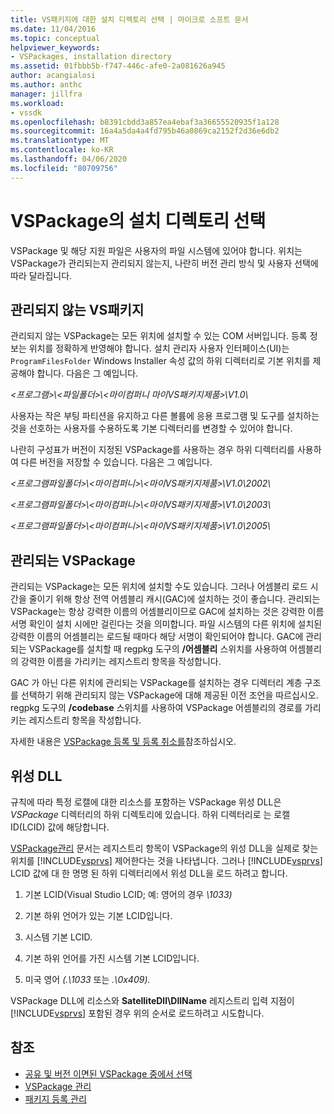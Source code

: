 ```yaml
---
title: VS패키지에 대한 설치 디렉토리 선택 | 마이크로 소프트 문서
ms.date: 11/04/2016
ms.topic: conceptual
helpviewer_keywords:
- VSPackages, installation directory
ms.assetid: 01fbbb5b-f747-446c-afe0-2a081626a945
author: acangialosi
ms.author: anthc
manager: jillfra
ms.workload:
- vssdk
ms.openlocfilehash: b8391cbdd3a857ea4ebaf3a36655520935f1a128
ms.sourcegitcommit: 16a4a5da4a4fd795b46a0869ca2152f2d36e6db2
ms.translationtype: MT
ms.contentlocale: ko-KR
ms.lasthandoff: 04/06/2020
ms.locfileid: "80709756"
---
```

# <a name="choose-the-installation-directory-for-a-vspackage"></a>VSPackage의 설치 디렉토리 선택
VSPackage 및 해당 지원 파일은 사용자의 파일 시스템에 있어야 합니다. 위치는 VSPackage가 관리되는지 관리되지 않는지, 나란히 버전 관리 방식 및 사용자 선택에 따라 달라집니다.

## <a name="unmanaged-vspackages"></a>관리되지 않는 VS패키지
 관리되지 않는 VSPackage는 모든 위치에 설치할 수 있는 COM 서버입니다. 등록 정보는 위치를 정확하게 반영해야 합니다. 설치 관리자 사용자 인터페이스(UI)는 `ProgramFilesFolder` Windows Installer 속성 값의 하위 디렉터리로 기본 위치를 제공해야 합니다. 다음은 그 예입니다.

*&lt;프로그램&gt;\\&lt;파일폴더&gt;\\&lt;마이컴퍼니 마이VS패키지제품&gt;\V1.0\\*

 사용자는 작은 부팅 파티션을 유지하고 다른 볼륨에 응용 프로그램 및 도구를 설치하는 것을 선호하는 사용자를 수용하도록 기본 디렉터리를 변경할 수 있어야 합니다.

 나란히 구성표가 버전이 지정된 VSPackage를 사용하는 경우 하위 디렉터리를 사용하여 다른 버전을 저장할 수 있습니다. 다음은 그 예입니다.

 *&lt;프로그램파일폴더&gt;\\&lt;마이컴퍼니&gt;\\&lt;마이VS패키지제품&gt;\\V1.0\\2002\\*

 *&lt;프로그램파일폴더&gt;\\&lt;마이컴퍼니&gt;\\&lt;마이VS패키지제품&gt;\\V1.0\\2003\\*

 *&lt;프로그램파일폴더&gt;\\&lt;마이컴퍼니&gt;\\&lt;마이VS패키지제품&gt;\\V1.0\\2005\\*

## <a name="managed-vspackages"></a>관리되는 VSPackage
 관리되는 VSPackage는 모든 위치에 설치할 수도 있습니다. 그러나 어셈블리 로드 시간을 줄이기 위해 항상 전역 어셈블리 캐시(GAC)에 설치하는 것이 좋습니다. 관리되는 VSPackage는 항상 강력한 이름의 어셈블리이므로 GAC에 설치하는 것은 강력한 이름 서명 확인이 설치 시에만 걸린다는 것을 의미합니다. 파일 시스템의 다른 위치에 설치된 강력한 이름의 어셈블리는 로드될 때마다 해당 서명이 확인되어야 합니다. GAC에 관리되는 VSPackage를 설치할 때 regpkg 도구의 **/어셈블리** 스위치를 사용하여 어셈블리의 강력한 이름을 가리키는 레지스트리 항목을 작성합니다.

 GAC 가 아닌 다른 위치에 관리되는 VSPackage를 설치하는 경우 디렉터리 계층 구조를 선택하기 위해 관리되지 않는 VSPackage에 대해 제공된 이전 조언을 따르십시오. regpkg 도구의 **/codebase** 스위치를 사용하여 VSPackage 어셈블리의 경로를 가리키는 레지스트리 항목을 작성합니다.

 자세한 내용은 [VSPackage 등록 및 등록 취소를](../../extensibility/registering-and-unregistering-vspackages.md)참조하십시오.

## <a name="satellite-dlls"></a>위성 DLL
 규칙에 따라 특정 로캘에 대한 리소스를 포함하는 VSPackage 위성 DLL은 *VSPackage* 디렉터리의 하위 디렉토리에 있습니다. 하위 디렉터리로 는 로캘 ID(LCID) 값에 해당합니다.

 [VSPackage관리](../../extensibility/managing-vspackages.md) 문서는 레지스트리 항목이 VSPackage의 위성 DLL을 실제로 찾는 위치를 [!INCLUDE[vsprvs](../../code-quality/includes/vsprvs_md.md)] 제어한다는 것을 나타냅니다. 그러나 [!INCLUDE[vsprvs](../../code-quality/includes/vsprvs_md.md)] LCID 값에 대 한 명명 된 하위 디렉터리에서 위성 DLL을 로드 하려고 합니다.

1. 기본 LCID(Visual Studio LCID; 예: 영어의 경우 *\1033)*

2. 기본 하위 언어가 있는 기본 LCID입니다.

3. 시스템 기본 LCID.

4. 기본 하위 언어를 가진 시스템 기본 LCID입니다.

5. 미국 영어 *(.\1033* 또는 *.\0x409).*

VSPackage DLL에 리소스와 **SatelliteDll\DllName** 레지스트리 입력 지점이 [!INCLUDE[vsprvs](../../code-quality/includes/vsprvs_md.md)] 포함된 경우 위의 순서로 로드하려고 시도합니다.

## <a name="see-also"></a>참조
- [공유 및 버전 이면된 VSPackage 중에서 선택](../../extensibility/choosing-between-shared-and-versioned-vspackages.md)
- [VSPackage 관리](../../extensibility/managing-vspackages.md)
- [패키지 등록 관리](https://msdn.microsoft.com/library/f69e0ea3-6a92-4639-8ca9-4c9c210e58a1)
